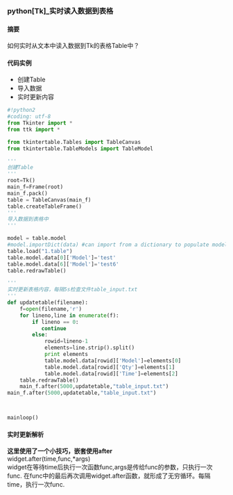 
### python[Tk]_实时读入数据到表格
#### 摘要  
如何实时从文本中读入数据到Tk的表格Table中？
#### 代码实例
- 创建Table
- 导入数据
- 实时更新内容


```python
#!python2
#coding: utf-8
from Tkinter import *
from ttk import *

from tkintertable.Tables import TableCanvas
from tkintertable.TableModels import TableModel

'''
创建Table
'''
root=Tk()
main_f=Frame(root)
main_f.pack()
table = TableCanvas(main_f)
table.createTableFrame()
'''
导入数据到表格中
'''

model = table.model
#model.importDict(data) #can import from a dictionary to populate model
table.load("1.table")
table.model.data[0]['Model']='test'
table.model.data[6]['Model']='test6'
table.redrawTable()

'''
实时更新表格内容，每隔5s检查文件table_input.txt
'''
def updatetable(filename):
    f=open(filename,'r')
    for lineno,line in enumerate(f):
        if lineno == 0:
           continue
        else:
            rowid=lineno-1
            elements=line.strip().split()
            print elements
            table.model.data[rowid]['Model']=elements[0]
            table.model.data[rowid]['Qty']=elements[1]
            table.model.data[rowid]['Time']=elements[2]
    table.redrawTable()
    main_f.after(5000,updatetable,"table_input.txt")
main_f.after(5000,updatetable,"table_input.txt")



mainloop()
```

#### 实时更新解析
**这里使用了一个小技巧，嵌套使用after**  
widget.after(time,func,*args)  
widget在等待time后执行一次函数func,args是传给func的参数，只执行一次func.
在func中的最后再次调用widget.after函数，就形成了无穷循环。每隔time，执行一次func.

